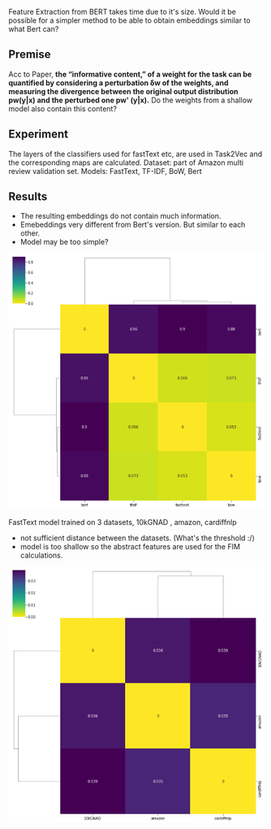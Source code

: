 
Feature Extraction from BERT takes time due to it's size. Would it be possible for a simpler method to be able to obtain embeddings similar to what Bert can?

## Premise
Acc to Paper, **the “informative content,” of a weight for the task can be quantified by considering a perturbation  δw of the weights, and measuring the divergence between the original output distribution pw(y|x) and the perturbed one pw' (y|x).**
Do the weights from a shallow model also contain this content?

## Experiment
The layers of the classifiers used for fastText etc, are used in Task2Vec and the corresponding maps are calculated.
Dataset: part of Amazon multi review validation set.
Models: FastText, TF-IDF, BoW, Bert

## Results
- The resulting embeddings do not contain much information. 
- Emebeddings very different from Bert's version. But similar to each other. 
- Model may be too simple?


![Model Embeddings Compared](1_image_4methods.png)

FastText model trained on 3 datasets, 10kGNAD , amazon, cardiffnlp
- not sufficient distance between the datasets. (What's the threshold :/)
- model is too shallow so the abstract features are used for the FIM calculations. 

![Dataset Embeddings for FastText](1_image_3text.png)